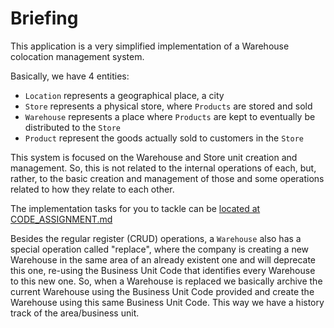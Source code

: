 # Briefing

This application is a very simplified implementation of a Warehouse colocation management system.

Basically, we have 4 entities:
* `Location` represents a geographical place, a city
* `Store` represents a physical store, where `Products` are stored and sold
* `Warehouse` represents a place where `Products` are kept to eventually be distributed to the `Store`
* `Product` represent the goods actually sold to customers in the `Store`

This system is focused on the Warehouse and Store unit creation and management. So, this is not related to the internal operations of each, but, rather, to the basic creation and management of those and some operations related to how they relate to each other.

The implementation tasks for you to tackle can be [located at CODE_ASSIGNMENT.md](CODE_ASSIGNMENT.md)

Besides the regular register (CRUD) operations, a `Warehouse` also has a special operation called "replace", where the company is creating a new Warehouse in the same area of an already existent one and will deprecate this one, re-using the Business Unit Code that identifies every Warehouse to this new one. So, when a Warehouse is replaced we basically archive the current Warehouse using the Business Unit Code provided and create the Warehouse using this same Business Unit Code. This way we have a history track of the area/business unit. 